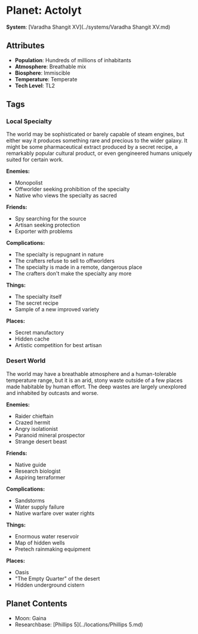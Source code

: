 # Planet: Actolyt

**System**: [Varadha Shangit XV](../systems/Varadha Shangit XV.md)

## Attributes
- **Population**: Hundreds of millions of inhabitants
- **Atmosphere**: Breathable mix
- **Biosphere**: Immiscible
- **Temperature**: Temperate
- **Tech Level**: TL2

## Tags

### Local Specialty

The world may be sophisticated or barely capable of steam engines, but either way it produces something rare and precious to the wider galaxy. It might be some pharmaceutical extract produced by a secret recipe, a remarkably popular cultural product, or even gengineered humans uniquely suited for certain work.

**Enemies:**
- Monopolist
- Offworlder seeking prohibition of the specialty
- Native who views the specialty as sacred

**Friends:**
- Spy searching for the source
- Artisan seeking protection
- Exporter with problems

**Complications:**
- The specialty is repugnant in nature
- The crafters refuse to sell to offworlders
- The specialty is made in a remote, dangerous place
- The crafters don't make the specialty any more

**Things:**
- The specialty itself
- The secret recipe
- Sample of a new improved variety

**Places:**
- Secret manufactory
- Hidden cache
- Artistic competition for best artisan

### Desert World

The world may have a breathable atmosphere and a human-tolerable temperature range, but it is an arid, stony waste outside of a few places made habitable by human effort. The deep wastes are largely unexplored and inhabited by outcasts and worse.

**Enemies:**
- Raider chieftain
- Crazed hermit
- Angry isolationist
- Paranoid mineral prospector
- Strange desert beast

**Friends:**
- Native guide
- Research biologist
- Aspiring terraformer

**Complications:**
- Sandstorms
- Water supply failure
- Native warfare over water rights

**Things:**
- Enormous water reservoir
- Map of hidden wells
- Pretech rainmaking equipment

**Places:**
- Oasis
- "The Empty Quarter" of the desert
- Hidden underground cistern
## Planet Contents
- Moon: Gaina
- Researchbase: [Phillips 5](../locations/Phillips 5.md)

